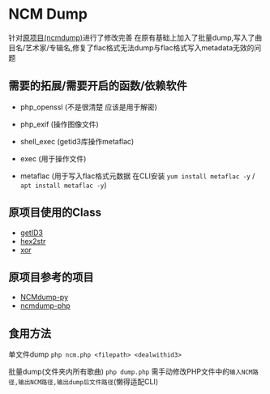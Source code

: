 # NCM Dump
   针对[原项目(ncmdump)](https://github.com/SomeBottle/ncm)进行了修改完善 在原有基础上加入了批量dump,写入了曲目名/艺术家/专辑名,修复了flac格式无法dump与flac格式写入metadata无效的问题

## 需要的拓展/需要开启的函数/依赖软件
   * php_openssl (不是很清楚 应该是用于解密)
   * php_exif (操作图像文件)

   * shell_exec (getid3库操作metaflac)
   * exec (用于操作文件)
   * metaflac (用于写入flac格式元数据 在CLI安装 `yum install metaflac -y` / `apt install metaflac -y`)

## 原项目使用的Class
   * [getID3](https://github.com/JamesHeinrich/getID3)
   * [hex2str](https://www.cnblogs.com/wangluochong/p/11383000.html)
   * [xor](https://www.cnblogs.com/dannywang/p/5316768.html)

## 原项目参考的项目
   * [NCMdump-py](https://github.com/bolitao/ncm)  
   * [ncmdump-php](https://github.com/juzi5201314/ncmdump)

## 食用方法
   单文件dump `php ncm.php <filepath> <dealwithid3>`

   批量dump(文件夹内所有歌曲) `php dump.php` 需手动修改PHP文件中的`输入NCM路径,输出NCM路径,输出dump后文件路径`(懒得适配CLI)